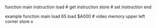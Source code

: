 
function main
instruction load # get
instruction store # set
instruction end

example
  function main
    load 65
    load $A000 # video memory upper left corner
    store x
